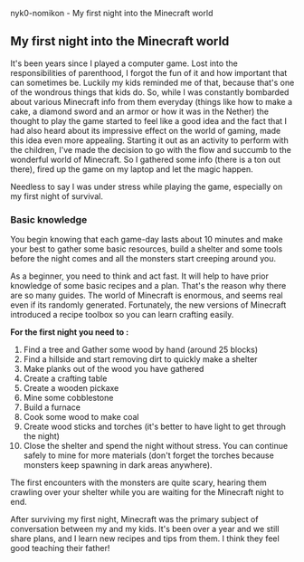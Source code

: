 nyk0-nomikon - My first night into the Minecraft world

## My first night into the Minecraft world

It's been years since I played a computer game. Lost into the responsibilities of parenthood, I forgot the fun of it and how important that can sometimes be. Luckily my kids reminded me of that, because that's one of the wondrous things that kids do. So, while I was constantly bombarded about various Minecraft info from them everyday (things like how to make a cake, a diamond sword and an armor or how it was in the Nether) the thought to play the game started to feel like a good idea and the fact that I had also heard about its impressive effect on the world of gaming, made this idea even more appealing. Starting it out as an activity to perform with the children, I've made the decision to go with the flow and succumb to the wonderful world of Minecraft. So I gathered some info (there is a ton out there), fired up the game on my laptop and let the magic happen.

Needless to say I was under stress while playing the game, especially on my first night of survival.

### Basic knowledge

You begin knowing that each game-day lasts about 10 minutes and make your best to gather some basic resources, build a shelter and some tools before the night comes and all the monsters start creeping around you.

As a beginner, you need to think and act fast. It will help to have prior knowledge of some basic recipes and a plan. That's the reason why there are so many guides. The world of Minecraft is enormous, and seems real even if its randomly generated. Fortunately, the new versions of Minecraft introduced a recipe toolbox so you can learn crafting easily.

**For the first night you need to :**

1.  Find a tree and Gather some wood by hand (around 25 blocks)
2.  Find a hillside and start removing dirt to quickly make a shelter
3.  Make planks out of the wood you have gathered
4.  Create a crafting table
5.  Create a wooden pickaxe
6.  Mine some cobblestone
7.  Build a furnace
8.  Cook some wood to make coal
9.  Create wood sticks and torches (it's better to have light to get through the night)
10. Close the shelter and spend the night without stress. You can continue safely to mine for more materials (don't forget the torches because monsters keep spawning in dark areas anywhere).

The first encounters with the monsters are quite scary, hearing them crawling over your shelter while you are waiting for the Minecraft night to end.

After surviving my first night, Minecraft was the primary subject of conversation between my and my kids. It's been over a year and we still share plans, and I learn new recipes and tips from them. I think they feel good teaching their father!
